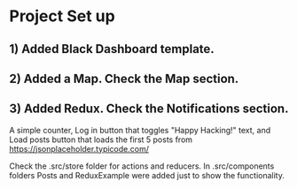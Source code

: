 # Project Set up

 <h2> 1) Added Black Dashboard template. </h2>

 <h2> 2) Added a Map. Check the Map section. </h2>

 <h2> 3) Added Redux. Check the Notifications section. </h2>
 
   A simple counter, Log in button that toggles "Happy Hacking!" text, and Load posts button that loads the first 5 posts from https://jsonplaceholder.typicode.com/
   
   Check the .src/store folder for actions and reducers. In .src/components folders Posts and ReduxExample were added just to show the functionality. 
   
   
